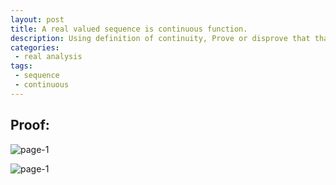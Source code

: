 ```yaml
---
layout: post
title: A real valued sequence is continuous function.
description: Using definition of continuity, Prove or disprove that that a real sequence is a continuous function.
categories:
 - real analysis
tags:
 - sequence
 - continuous
---
```


## Proof:

![page-1](.../chegg/2020-04-02/1.jpg) 

![page-1](.../chegg/2020-04-02/2.jpg) 